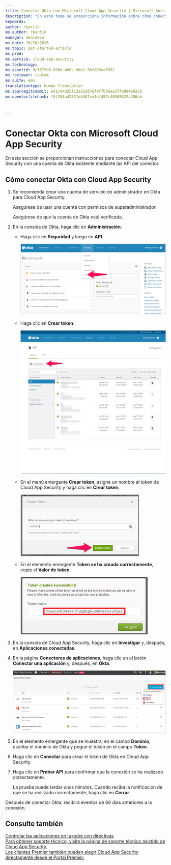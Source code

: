```yaml
---
title: Conectar Okta con Microsoft Cloud App Security | Microsoft Docs
description: "En este tema se proporciona información sobre cómo conectar la aplicación Okta con Cloud App Security mediante el conector de API."
keywords: 
author: rkarlin
ms.author: rkarlin
manager: mbaldwin
ms.date: 10/26/2016
ms.topic: get-started-article
ms.prod: 
ms.service: cloud-app-security
ms.technology: 
ms.assetid: 9c3673b9-99bd-400c-9da1-5bf809ea5892
ms.reviewer: reutam
ms.suite: ems
translationtype: Human Translation
ms.sourcegitcommit: e41c04d25f12aa5207ef9ffbb6a22f4b894e92cb
ms.openlocfilehash: f5f355a42321e4467ce3ef487c48508522a286ab


---
```


# <a name="connect-okta-to-microsoft-cloud-app-security"></a>Conectar Okta con Microsoft Cloud App Security
En esta sección se proporcionan instrucciones para conectar Cloud App Security con una cuenta de Okta existente mediante las API del conector.  
  
## <a name="how-to-connect-okta-to-cloud-app-security"></a>Cómo conectar Okta con Cloud App Security  
  
1.  Se recomienda crear una cuenta de servicio de administrador en Okta para Cloud App Security.  
  
     Asegúrese de usar una cuenta con permisos de superadministrador.  
  
     Asegúrese de que la cuenta de Okta esté verificada.  
  
2.  En la consola de Okta, haga clic en **Administración**.  
  
    -   Haga clic en **Seguridad** y luego en **API**.  
  
         ![API de Okta](./media/okta-api.png "okta api")  
  
    -   Haga clic en **Crear token**.  
  
         ![crear token de Okta](./media/okta-createtoken.jpg "okta createtoken")  
  
    -   En el menú emergente **Crear token**, asigne un nombre al token de Cloud App Security y haga clic en **Crear token**.  
  
         ![menú emergente de token de Okta](./media/okta-token-popup.png "okta token popup")  
  
    -   En el elemento emergente **Token se ha creado correctamente**, copie el **Valor de token**.  
  
         ![valor de token de Okta](./media/okta-token-value.png "okta token value")  
  
3.  En la consola de Cloud App Security, haga clic en **Investigar** y, después, en **Aplicaciones conectadas**.  
  
4.  En la página **Conectores de aplicaciones**, haga clic en el botón **Conectar una aplicación** y, después, en **Okta**.  
  
     ![conectar Okta](./media/connect-okta.png "connect okta")  
  
5.  En el elemento emergente que se muestra, en el campo **Dominio**, escriba el dominio de Okta y pegue el token en el campo **Token**.  
  
6.  Haga clic en **Conectar** para crear el token de Okta en Cloud App Security.  
  
7.  Haga clic en **Probar API** para confirmar que la conexión se ha realizado correctamente.  
  
     La prueba puede tardar unos minutos. Cuando reciba la notificación de que se ha realizado correctamente, haga clic en **Cerrar**.  
  
Después de conectar Okta, recibirá eventos de 60 días anteriores a la conexión.
  
## <a name="see-also"></a>Consulte también  
[Controlar las aplicaciones en la nube con directivas](control-cloud-apps-with-policies.md)   
[Para obtener soporte técnico, visite la página de soporte técnico asistido de Cloud App Security.](http://support.microsoft.com/oas/default.aspx?prid=16031)   
[Los clientes Premier también pueden elegir Cloud App Security directamente desde el Portal Premier.](https://premier.microsoft.com/)  
  
  


<!--HONumber=Nov16_HO4-->


